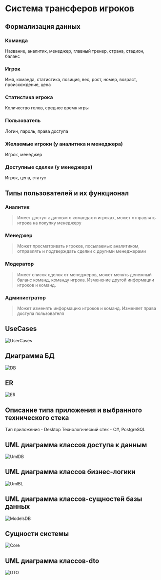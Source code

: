 # Система трансферов игроков

## Формализация данных
### Команда
Название, аналитик, менеджер, главный тренер, страна, стадион, баланс
### Игрок
Имя, команда, статистика, позиция, вес, рост, номер, возраст, происхождение, цена
### Статистика игрока
Количество голов, среднее время игры
### Пользователь
Логин, пароль, права доступа
### Желаемые игроки (у аналитика и менеджера)
Игрок, менеджер
### Доступные сделки (у менеджера)
Игрок, цена, статус

## Типы пользователей и их функционал
### Аналитик
> Имеет доступ к данным о командах и игроках, может отправлять игрока на покупку менеджеру
### Менеджер
> Может просматривать игроков, посылаемых аналитиком, отправлять и подтверждать сделки с другими менеджерами
### Модератор
> Имеет список сделок от менеджеров, может менять денежный баланс команд, команду игрока. Изменение другой информации игроков и команд.
### Администратор
> Может изменять информацию игроков и команд. Изменяет права доступа пользователя

## UseCases
![UserCases](./doc/UseCase.svg)

## Диаграмма БД
![DB](./doc/DB.svg)

## ER
![ER](./doc/ER.svg)

## Описание типа приложения и выбранного технического стека
Тип приложения - Desktop
Технологический стек - C#, PostgreSQL

## UML диаграмма классов доступа к данным
![UmlDB](./doc/UmlDB.svg)

## UML диаграмма классов бизнес-логики
![UmlBL](./doc/UmlBL.svg)

## UML диаграмма классов-сущностей базы данных
![ModelsDB](./doc/ModelsDB.svg)

## Сущности системы
![Core](./doc/Core.svg)

## UML диаграмма классов-dto
![DTO](./doc/DTO.svg)